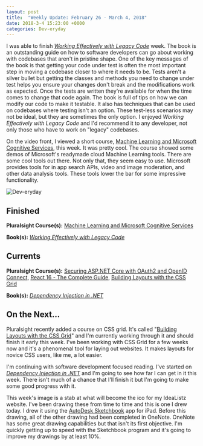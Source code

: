 ```yaml
---
layout: post
title:  "Weekly Update: February 26 - March 4, 2018"
date: 2018-3-4 15:23:00 +0000
categories: Dev-eryday
---
```


I was able to finish *[Working Effectively with Legacy Code][lc]* week. The book is an outstanding guide on how to software developers can go about working with codebases that aren't in pristine shape. One of the key messages of the book is that getting your code under test is often the most important step in moving a codebase closer to where it needs to be. Tests aren't a silver bullet but getting the classes and methods you need to change under test helps you ensure your changes don't break and the modifications work as expected. Once the tests are written they're available for when the time comes to change that code again. The book is full of tips on how we can modify our code to make it testable. It also has techniques that can be used on codebases where testing isn't an option. These test-less scenarios may not be ideal, but they are sometimes the only option. I enjoyed *Working Effectively with Legacy Code* and I'd recommend it to any developer, not only those who have to work on "legacy" codebases.

On the video front, I viewed a short course, [Machine Learning and Microsoft Cognitive Services][mlms], this week. It was pretty cool. The course showed some demos of Microsoft's readymade cloud Machine Learning tools. There are some cool tools out there. Not only that, they seem easy to use. Microsoft provides tools for in app search APIs, video and image moderation, and other data analysis tools. These tools lower the bar for some impressive functionality.

![Dev-eryday](https://farm5.staticflickr.com/4604/39706428715_83a4cd30b0.jpg)

Finished
--------

**Pluralsight Course(s):** [Machine Learning and Microsoft Cognitive Services][mlms]

**Book(s):** *[Working Effectively with Legacy Code][lc]*

Currents
--------
**Pluralsight Course(s):**  [Securing ASP.NET Core with OAuth2 and OpenID Connect][secure], [React 16 - The Complete Guide][re], [Building Layouts with the CSS Grid][grid]

**Book(s):** *[Dependency Injection in .NET][di]*

On the Next...
--------
Pluralsight recently added a course on CSS grid. It's called "[Building Layouts with the CSS Grid][grid]" and I'm currently working through it and should finish it early this week. I've been working with CSS Grid for a few weeks now and it's a phenomenal tool for laying out websites. It makes layouts for novice CSS users, like me, a lot easier.

I'm continuing with software development focused reading. I've started on *[Dependency Injection in .NET][di]* and I'm going to see how far I can get in it this week. There isn't much of a chance that I'll finish it but I'm going to make some good progress with it.

This week's image is a stab at what will become the ico for my IdeaListz website. I've been drawing these from time to time and this is one I drew today. I drew it using the [AutoDesk Sketchbook][sb] app for iPad. Before this drawing, all of the other drawing had been completed in OneNote. OneNote has some great drawing capabilities but that isn't its first objective. I'm quickly getting up to speed with the Sketchbook program and it's going to improve my drawings by at least 10%.



[fl]: https://app.pluralsight.com/library/courses/functional-lite-javascript/table-of-contents
[fun]: https://app.pluralsight.com/library/courses/making-functional-csharp/table-of-contents
[rul]: https://www.amazon.com/12-Rules-Life-Antidote-Chaos-ebook/dp/B01FPGY5T0/
[re]: https://www.udemy.com/react-the-complete-guide-incl-redux/
[core]: https://app.pluralsight.com/library/courses/aspdotnetcore-implementing-securing-api/table-of-contents
[secure]: https://app.pluralsight.com/library/courses/asp-dotnet-core-oauth2-openid-connect-securing/table-of-contents
[core2]: https://app.pluralsight.com/library/courses/asp-dot-net-core-oauth/table-of-contents
[nut]: https://www.amazon.com/C-7-0-Nutshell-Definitive-Reference/dp/1491987650
[wu]: https://www.amazon.com/Waking-Up-Spirituality-Without-Religion-ebook/dp/B00GEEB9YC/
[li]: https://stevewedig.com/2014/02/03/software-developers-reading-list/
[ps]: https://www.amazon.com/Perennial-Seller-Making-Marketing-Lasts-ebook/dp/B01N8SL7FH
[gv]: https://www.youtube.com/watch?v=7kVeCqQCxlk
[cgl]: https://developer.mozilla.org/en-US/docs/Web/CSS/CSS_Grid_Layout
[pbp]: https://app.pluralsight.com/library/courses/play-by-play-packaging-deploying-real-world-asp-dont-net-core-app/table-of-contents
[ca]: https://app.pluralsight.com/library/courses/clean-architecture-patterns-practices-principles/table-of-contents
[ap]: https://www.amazon.com/Apprenticeship-Patterns-Guidance-Aspiring-Craftsman/dp/0596518382/
[ql]: https://quizlet.com/
[efc]: https://app.pluralsight.com/library/courses/entity-framework-core-2-getting-started/table-of-contents
[lc]: https://www.amazon.com/Working-Effectively-Legacy-Michael-Feathers/dp/0131177052/
[mlms]: https://app.pluralsight.com/library/courses/microsoft-cognitive-services-machine-learning/table-of-contents
[di]: https://www.manning.com/books/dependency-injection-in-dot-net
[grid]: https://app.pluralsight.com/library/courses/building-layouts-css-grid/table-of-contents
[sb]: https://www.sketchbook.com/